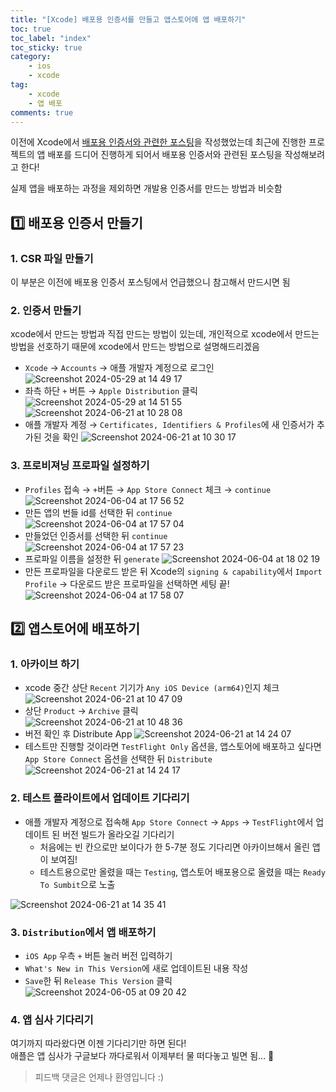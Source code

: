 ```yaml
---
title: "[Xcode] 배포용 인증서를 만들고 앱스토어에 앱 배포하기"
toc: true
toc_label: "index"
toc_sticky: true
category:
    - ios
    - xcode
tag:
    - xcode
    - 앱 배포
comments: true
---
```

이전에 Xcode에서 [배포용 인증서와 관련한 포스팅](https://sseymorr.github.io/ios/xcode/xcode-development-certificate/)을 작성했었는데 최근에 진행한 프로젝트의 앱 배포를 드디어 진행하게 되어서 배포용 인증서와 관련된 포스팅을 작성해보려고 한다!

실제 앱을 배포하는 과정을 제외하면 개발용 인증서를 만드는 방법과 비슷함 

## 1️⃣ 배포용 인증서 만들기
### 1. CSR 파일 만들기
이 부분은 이전에 배포용 인증서 포스팅에서 언급했으니 참고해서 만드시면 됨
### 2. 인증서 만들기
xcode에서 만드는 방법과 직접 만드는 방법이 있는데, 개인적으로 xcode에서 만드는 방법을 선호하기 때문에 xcode에서 만드는 방법으로 설명해드리겠음
- `Xcode` → `Accounts` → 애플 개발자 계정으로 로그인  
    ![Screenshot 2024-05-29 at 14 49 17](https://github.com/sseymorr/sseymorr.github.io/assets/169756711/b52ddf4a-b3a7-46a7-9e6c-8965b948e96c)  
- 좌측 하단 `+` 버튼 → `Apple Distribution` 클릭
    ![Screenshot 2024-05-29 at 14 51 55](https://github.com/sseymorr/sseymorr.github.io/assets/169756711/d248ed12-7a9b-4b18-810c-de9203380b2a)  
    ![Screenshot 2024-06-21 at 10 28 08](https://github.com/sseymorr/sseymorr.github.io/assets/171218718/0acfd401-3f1d-4f6f-80f2-6d8522d847f6)
- 애플 개발자 계정 → `Certificates, Identifiers & Profiles`에 새 인증서가 추가된 것을 확인
    ![Screenshot 2024-06-21 at 10 30 17](https://github.com/sseymorr/sseymorr.github.io/assets/171218718/4c8287a8-2c49-4e95-b3cf-789321aedfff)

### 3. 프로비져닝 프로파일 설정하기
- `Profiles` 접속 → `+`버튼 → `App Store Connect` 체크 → `continue`
![Screenshot 2024-06-04 at 17 56 52](https://github.com/sseymorr/sseymorr.github.io/assets/171218718/ed4181b2-c723-46f2-9c08-6624eafb2ce7)
- 만든 앱의 번들 id를 선택한 뒤 `continue`
![Screenshot 2024-06-04 at 17 57 04](https://github.com/sseymorr/sseymorr.github.io/assets/171218718/ae73ff66-99f2-4fdc-b741-d0f15e59a2ac)
- 만들었던 인증서를 선택한 뒤 `continue`
![Screenshot 2024-06-04 at 17 57 23](https://github.com/sseymorr/sseymorr.github.io/assets/171218718/3735f026-bd26-4969-bb43-4f903dbcc936)
- 프로파일 이름을 설정한 뒤 `generate`
![Screenshot 2024-06-04 at 18 02 19](https://github.com/sseymorr/sseymorr.github.io/assets/171218718/18214c89-aaf9-492a-9d32-c1af90a73023)
- 만든 프로파일을 다운로드 받은 뒤 Xcode의 `signing & capability`에서 `Import Profile` → 다운로드 받은 프로파일을 선택하면 세팅 끝!
![Screenshot 2024-06-04 at 17 58 07](https://github.com/sseymorr/sseymorr.github.io/assets/171218718/cc74f782-b0c2-40e1-ae31-a40479912ae6)

## 2️⃣ 앱스토어에 배포하기
### 1. 아카이브 하기
- xcode 중간 상단 `Recent` 기기가 `Any iOS Device (arm64)`인지 체크
![Screenshot 2024-06-21 at 10 47 09](https://github.com/sseymorr/sseymorr.github.io/assets/171218718/6833a88d-dfa2-4e64-8233-7c5a5944f3b5)  
- 상단 `Product` → `Archive` 클릭  
![Screenshot 2024-06-21 at 10 48 36](https://github.com/sseymorr/sseymorr.github.io/assets/171218718/0f66d81f-bec8-4ec9-9c63-ad88b67cca53)
- 버전 확인 후 Distribute App
![Screenshot 2024-06-21 at 14 24 07](https://github.com/sseymorr/sseymorr.github.io/assets/171218718/67a00373-1536-4527-b026-02fb115b4278)
- 테스트만 진행할 것이라면 `TestFlight Only` 옵션을, 앱스토어에 배포하고 싶다면 `App Store Connect` 옵션을 선택한 뒤 `Distribute` 
![Screenshot 2024-06-21 at 14 24 17](https://github.com/sseymorr/sseymorr.github.io/assets/171218718/82866c94-f63b-4069-aa33-09274862e39f)

### 2. 테스트 플라이트에서 업데이트 기다리기
- 애플 개발자 계정으로 접속해 `App Store Connect` → `Apps` → `TestFlight`에서 업데이트 된 버전 빌드가 올라오길 기다리기   
  - 처음에는 빈 칸으로만 보이다가 한 5-7분 정도 기다리면 아카이브해서 올린 앱이 보여짐!
  - 테스트용으로만 올렸을 때는 `Testing`, 앱스토어 배포용으로 올렸을 때는 `Ready To Sumbit`으로 노출  

![Screenshot 2024-06-21 at 14 35 41](https://github.com/sseymorr/sseymorr.github.io/assets/171218718/99763f7b-9426-44cc-8b34-8ed56f0a512c)

### 3. `Distribution`에서 앱 배포하기
- `iOS App` 우측 `+` 버튼 눌러 버전 입력하기
- `What's New in This Version`에 새로 업데이트된 내용 작성 
- `Save`한 뒤 `Release This Version` 클릭
![Screenshot 2024-06-05 at 09 20 42](https://github.com/sseymorr/sseymorr.github.io/assets/171218718/29af2189-fd72-4bbc-a74e-55a34a8af7c7)

### 4. 앱 심사 기다리기
여기까지 따라왔다면 이젠 기다리기만 하면 된다!   
애플은 앱 심사가 구글보다 까다로워서 이제부터 물 떠다놓고 빌면 됨... 🙏

>피드백 댓글은 언제나 환영입니다 :) 